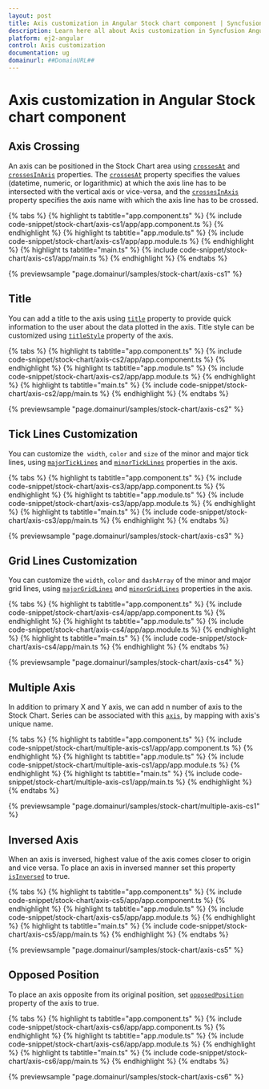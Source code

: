 ```yaml
---
layout: post
title: Axis customization in Angular Stock chart component | Syncfusion
description: Learn here all about Axis customization in Syncfusion Angular Stock chart component of Syncfusion Essential JS 2 and more.
platform: ej2-angular
control: Axis customization 
documentation: ug
domainurl: ##DomainURL##
---
```


# Axis customization in Angular Stock chart component

## Axis Crossing

An axis can be positioned in the Stock Chart area using [`crossesAt`](https://ej2.syncfusion.com/angular/documentation/api/stock-chart/stockChartAxisModel/#crossesat) and [`crossesInAxis`](https://ej2.syncfusion.com/angular/documentation/api/stock-chart/stockChartAxisModel/#crossesinaxis) properties. The [`crossesAt`](https://ej2.syncfusion.com/angular/documentation/api/stock-chart/stockChartAxisModel/#crossesat) property specifies the values (datetime, numeric, or logarithmic) at which the axis line has to be intersected with the vertical axis or vice-versa, and the [`crossesInAxis`](https://ej2.syncfusion.com/angular/documentation/api/stock-chart/stockChartAxisModel/#crossesinaxis) property specifies the axis name with which the axis line has to be crossed.

{% tabs %}
{% highlight ts tabtitle="app.component.ts" %}
{% include code-snippet/stock-chart/axis-cs1/app/app.component.ts %}
{% endhighlight %}
{% highlight ts tabtitle="app.module.ts" %}
{% include code-snippet/stock-chart/axis-cs1/app/app.module.ts %}
{% endhighlight %}
{% highlight ts tabtitle="main.ts" %}
{% include code-snippet/stock-chart/axis-cs1/app/main.ts %}
{% endhighlight %}
{% endtabs %}
  
{% previewsample "page.domainurl/samples/stock-chart/axis-cs1" %}

## Title

You can add a title to the axis using [`title`](https://ej2.syncfusion.com/angular/documentation/api/stock-chart/stockChartAxisModel/#title) property to provide quick information to the user about the data plotted in the axis. Title style can be customized using [`titleStyle`](https://ej2.syncfusion.com/angular/documentation/api/stock-chart/stockChartAxisModel/#titlestyle) property of the axis.

{% tabs %}
{% highlight ts tabtitle="app.component.ts" %}
{% include code-snippet/stock-chart/axis-cs2/app/app.component.ts %}
{% endhighlight %}
{% highlight ts tabtitle="app.module.ts" %}
{% include code-snippet/stock-chart/axis-cs2/app/app.module.ts %}
{% endhighlight %}
{% highlight ts tabtitle="main.ts" %}
{% include code-snippet/stock-chart/axis-cs2/app/main.ts %}
{% endhighlight %}
{% endtabs %}
  
{% previewsample "page.domainurl/samples/stock-chart/axis-cs2" %}

## Tick Lines Customization

You can customize the  `width`, `color` and `size` of the minor and major tick lines, using [`majorTickLines`](https://ej2.syncfusion.com/angular/documentation/api/stock-chart/stockChartAxisModel/#majorticklines) and [`minorTickLines`](https://ej2.syncfusion.com/angular/documentation/api/stock-chart/stockChartAxisModel/#minorticklines) properties in the axis.

{% tabs %}
{% highlight ts tabtitle="app.component.ts" %}
{% include code-snippet/stock-chart/axis-cs3/app/app.component.ts %}
{% endhighlight %}
{% highlight ts tabtitle="app.module.ts" %}
{% include code-snippet/stock-chart/axis-cs3/app/app.module.ts %}
{% endhighlight %}
{% highlight ts tabtitle="main.ts" %}
{% include code-snippet/stock-chart/axis-cs3/app/main.ts %}
{% endhighlight %}
{% endtabs %}
  
{% previewsample "page.domainurl/samples/stock-chart/axis-cs3" %}

## Grid Lines Customization

You can customize the `width`, `color` and `dashArray` of the minor and major grid lines, using [`majorGridLines`](https://ej2.syncfusion.com/angular/documentation/api/stock-chart/stockChartAxisModel/#majorgridlines) and [`minorGridLines`](https://ej2.syncfusion.com/angular/documentation/api/stock-chart/stockChartAxisModel/#minorgridlines) properties in the axis.

{% tabs %}
{% highlight ts tabtitle="app.component.ts" %}
{% include code-snippet/stock-chart/axis-cs4/app/app.component.ts %}
{% endhighlight %}
{% highlight ts tabtitle="app.module.ts" %}
{% include code-snippet/stock-chart/axis-cs4/app/app.module.ts %}
{% endhighlight %}
{% highlight ts tabtitle="main.ts" %}
{% include code-snippet/stock-chart/axis-cs4/app/main.ts %}
{% endhighlight %}
{% endtabs %}
  
{% previewsample "page.domainurl/samples/stock-chart/axis-cs4" %}

## Multiple Axis

In addition to primary X and Y axis, we can add n number of axis to the Stock Chart. Series can be associated with this [`axis`](https://ej2.syncfusion.com/angular/documentation/api/stock-chart/stockChartAxisModel), by mapping with axis's unique name.

{% tabs %}
{% highlight ts tabtitle="app.component.ts" %}
{% include code-snippet/stock-chart/multiple-axis-cs1/app/app.component.ts %}
{% endhighlight %}
{% highlight ts tabtitle="app.module.ts" %}
{% include code-snippet/stock-chart/multiple-axis-cs1/app/app.module.ts %}
{% endhighlight %}
{% highlight ts tabtitle="main.ts" %}
{% include code-snippet/stock-chart/multiple-axis-cs1/app/main.ts %}
{% endhighlight %}
{% endtabs %}
  
{% previewsample "page.domainurl/samples/stock-chart/multiple-axis-cs1" %}

## Inversed Axis

<!-- markdownlint-disable MD033 -->

When an axis is inversed, highest value of the axis comes closer to origin and vice versa. To place an axis in inversed manner set this property [`isInversed`](https://ej2.syncfusion.com/angular/documentation/api/stock-chart/stockChartAxisModel/#isinversed) to true.

 {% tabs %}
{% highlight ts tabtitle="app.component.ts" %}
{% include code-snippet/stock-chart/axis-cs5/app/app.component.ts %}
{% endhighlight %}
{% highlight ts tabtitle="app.module.ts" %}
{% include code-snippet/stock-chart/axis-cs5/app/app.module.ts %}
{% endhighlight %}
{% highlight ts tabtitle="main.ts" %}
{% include code-snippet/stock-chart/axis-cs5/app/main.ts %}
{% endhighlight %}
{% endtabs %}
  
{% previewsample "page.domainurl/samples/stock-chart/axis-cs5" %}

## Opposed Position

To place an axis opposite from its original position, set [`opposedPosition`](https://ej2.syncfusion.com/angular/documentation/api/stock-chart/stockChartAxisModel/#opposedposition) property of the axis to true.

 {% tabs %}
{% highlight ts tabtitle="app.component.ts" %}
{% include code-snippet/stock-chart/axis-cs6/app/app.component.ts %}
{% endhighlight %}
{% highlight ts tabtitle="app.module.ts" %}
{% include code-snippet/stock-chart/axis-cs6/app/app.module.ts %}
{% endhighlight %}
{% highlight ts tabtitle="main.ts" %}
{% include code-snippet/stock-chart/axis-cs6/app/main.ts %}
{% endhighlight %}
{% endtabs %}
  
{% previewsample "page.domainurl/samples/stock-chart/axis-cs6" %}